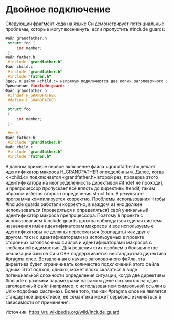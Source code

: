 # Двойное подключение
Следующий фрагмент кода на языке Си демонстрирует потенциальные проблемы, которые могут возникнуть, если пропустить #include guards:
```C++
Файл grandfather.h
 struct foo {
     int member;
 };
Файл father.h
 #include "grandfather.h"
Файл child.c
 #include "grandfather.h"
 #include "father.h"
Здесь к файлу «child.c» напрямую подключаются две копии заголовочного файла «grandfather.h». Это может вызвать ошибку компиляции, так как структура типа foo явным образом определяется дважды.
Применение #include guards
Файл grandfather.h
 #ifndef H_GRANDFATHER
 #define H_GRANDFATHER

 struct foo
 {
     int member;
 };

 #endif
Файл father.h
 #include "grandfather.h"
Файл child.c
 #include "grandfather.h"
 #include "father.h"
 ```
В данном примере первое включение файла «grandfather.h» делает идентификатор макроса H_GRANDFATHER определённым. Далее, когда к «child.c» подключается «grandfather.h» второй раз, проверка этого идентификатора на неопределенность директивой #ifndef не проходит, и препроцессор пропускает всё вплоть до директивы #endif, таким образом избегая второго определения struct foo. В результате программа компилируется корректно.
Проблемы использования
Чтобы #include guards работали корректно, в каждом из них должен использоваться (проверяться и определяться) свой уникальный идентификатор макроса препроцессора. Поэтому в проекте с использованием #include guards должна соблюдаться единая система назначения имён идентификаторам макросов и все используемые идентификаторы не должны пересекаться (совпадать) как друг с другом, так и с идентификаторами из используемых в проекте сторонних заголовочных файлов и идентификаторами макросов с глобальной видимостью.
Для решения этих проблем в большинстве реализаций языков Си и C++ поддерживается нестандартная директива #pragma once. Вставленная в начало заголовочного файла, эта директива будет ограничивать количество подключений этого файла одним. Этот подход, однако, может плохо сказаться в виде потенциальной сложности определения ситуации, когда две директивы #include с разными параметрами на самом деле ссылаются на один заголовочный файл (например, с использованием символьной ссылки в Unix-подобных системах). Более того, так как #pragma once не является стандартной директивой, её семантика может серьёзно изменяться в зависимости от применения.

Источник: https://ru.wikipedia.org/wiki/Include_guard

